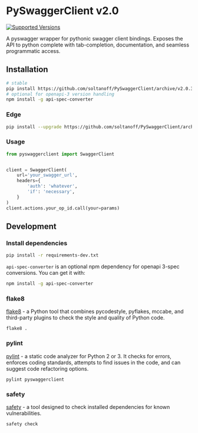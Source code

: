 # PySwaggerClient v2.0

[![Supported Versions](https://img.shields.io/pypi/pyversions/requests.svg)](https://pypi.org/project/requests)

A pyswagger wrapper for pythonic swagger client bindings. Exposes the API to python complete with tab-completion,
documentation, and seamless programmatic access.

## Installation

```bash
# stable
pip install https://github.com/soltanoff/PySwaggerClient/archive/v2.0.3.zip
# optional for openapi-3 version handling
npm install -g api-spec-converter
```

### Edge

```bash
pip install --upgrade https://github.com/soltanoff/PySwaggerClient/archive/master.zip
```

### Usage

```python
from pyswaggerclient import SwaggerClient


client = SwaggerClient(
    url='your_swagger_url',
    headers={
        'auth': 'whatever',
        'if': 'necessary',
    }
)
client.actions.your_op_id.call(your=params)
```

## Development

### Install dependencies

```bash
pip install -r requirements-dev.txt
```

`api-spec-converter` is an optional npm dependency for openapi 3-spec conversions. You can get it with:

```bash
npm install -g api-spec-converter
```

### flake8

[flake8](https://github.com/PyCQA/flake8) - a Python tool that combines pycodestyle, pyflakes, mccabe, and
third-party plugins to check the style and quality of Python code.

```shell
flake8 .
```

### pylint

[pylint](https://github.com/pylint-dev/pylint) - a static code analyzer for Python 2 or 3. It checks for
errors, enforces coding standards, attempts to find issues in the code, and can suggest code refactoring options.

```shell
pylint pyswaggerclient
```

### safety

[safety](https://pyup.io/safety/) - a tool designed to check installed dependencies for known vulnerabilities.

```shell
safety check
```
